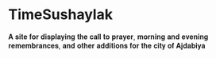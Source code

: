 # TimeSushaylak
𝐀 𝐬𝐢𝐭𝐞 𝐟𝐨𝐫 𝐝𝐢𝐬𝐩𝐥𝐚𝐲𝐢𝐧𝐠 𝐭𝐡𝐞 𝐜𝐚𝐥𝐥 𝐭𝐨 𝐩𝐫𝐚𝐲𝐞𝐫, 𝐦𝐨𝐫𝐧𝐢𝐧𝐠 𝐚𝐧𝐝 𝐞𝐯𝐞𝐧𝐢𝐧𝐠 𝐫𝐞𝐦𝐞𝐦𝐛𝐫𝐚𝐧𝐜𝐞𝐬, 𝐚𝐧𝐝 𝐨𝐭𝐡𝐞𝐫 𝐚𝐝𝐝𝐢𝐭𝐢𝐨𝐧𝐬 𝐟𝐨𝐫 𝐭𝐡𝐞 𝐜𝐢𝐭𝐲 𝐨𝐟 𝐀𝐣𝐝𝐚𝐛𝐢𝐲𝐚
